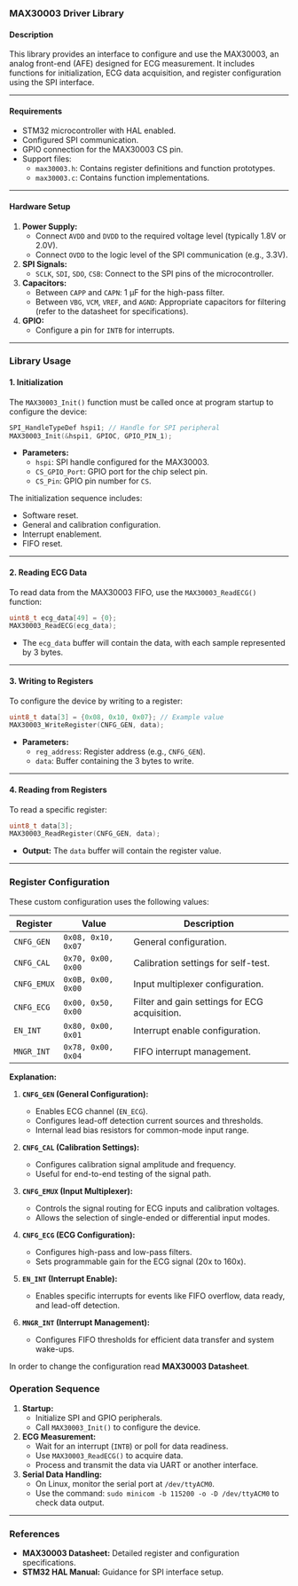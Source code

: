 ### MAX30003 Driver Library

#### Description
This library provides an interface to configure and use the MAX30003, an analog front-end (AFE) designed for ECG measurement. It includes functions for initialization, ECG data acquisition, and register configuration using the SPI interface.

---

#### **Requirements**
- STM32 microcontroller with HAL enabled.
- Configured SPI communication.
- GPIO connection for the MAX30003 CS pin.
- Support files:
  - `max30003.h`: Contains register definitions and function prototypes.
  - `max30003.c`: Contains function implementations.

---

#### **Hardware Setup**
1. **Power Supply:**
   - Connect `AVDD` and `DVDD` to the required voltage level (typically 1.8V or 2.0V).
   - Connect `OVDD` to the logic level of the SPI communication (e.g., 3.3V).
2. **SPI Signals:**
   - `SCLK`, `SDI`, `SDO`, `CSB`: Connect to the SPI pins of the microcontroller.
3. **Capacitors:**
   - Between `CAPP` and `CAPN`: 1 µF for the high-pass filter.
   - Between `VBG`, `VCM`, `VREF`, and `AGND`: Appropriate capacitors for filtering (refer to the datasheet for specifications).
4. **GPIO:**
   - Configure a pin for `INTB` for interrupts.

---

### **Library Usage**

#### 1. **Initialization**
The `MAX30003_Init()` function must be called once at program startup to configure the device:
```c
SPI_HandleTypeDef hspi1; // Handle for SPI peripheral
MAX30003_Init(&hspi1, GPIOC, GPIO_PIN_1);
```
- **Parameters:**
  - `hspi`: SPI handle configured for the MAX30003.
  - `CS_GPIO_Port`: GPIO port for the chip select pin.
  - `CS_Pin`: GPIO pin number for `CS`.

The initialization sequence includes:
- Software reset.
- General and calibration configuration.
- Interrupt enablement.
- FIFO reset.

---

#### 2. **Reading ECG Data**
To read data from the MAX30003 FIFO, use the `MAX30003_ReadECG()` function:
```c
uint8_t ecg_data[49] = {0};
MAX30003_ReadECG(ecg_data);
```
- The `ecg_data` buffer will contain the data, with each sample represented by 3 bytes.

---

#### 3. **Writing to Registers**
To configure the device by writing to a register:
```c
uint8_t data[3] = {0x08, 0x10, 0x07}; // Example value
MAX30003_WriteRegister(CNFG_GEN, data);
```
- **Parameters:**
  - `reg_address`: Register address (e.g., `CNFG_GEN`).
  - `data`: Buffer containing the 3 bytes to write.

---

#### 4. **Reading from Registers**
To read a specific register:
```c
uint8_t data[3];
MAX30003_ReadRegister(CNFG_GEN, data);
```
- **Output:** The `data` buffer will contain the register value.

---

### **Register Configuration**
These custom configuration uses the following values:

| **Register**   | **Value**         | **Description**                               |
|----------------|-------------------|-----------------------------------------------|
| `CNFG_GEN`     | `0x08, 0x10, 0x07`| General configuration.                        |
| `CNFG_CAL`     | `0x70, 0x00, 0x00`| Calibration settings for self-test.           |
| `CNFG_EMUX`    | `0x0B, 0x00, 0x00`| Input multiplexer configuration.              |
| `CNFG_ECG`     | `0x00, 0x50, 0x00`| Filter and gain settings for ECG acquisition. |
| `EN_INT`       | `0x80, 0x00, 0x01`| Interrupt enable configuration.               |
| `MNGR_INT`     | `0x78, 0x00, 0x04`| FIFO interrupt management.                    |

**Explanation:**
1. **`CNFG_GEN` (General Configuration):**
   - Enables ECG channel (`EN_ECG`).
   - Configures lead-off detection current sources and thresholds.
   - Internal lead bias resistors for common-mode input range.

2. **`CNFG_CAL` (Calibration Settings):**
   - Configures calibration signal amplitude and frequency.
   - Useful for end-to-end testing of the signal path.

3. **`CNFG_EMUX` (Input Multiplexer):**
   - Controls the signal routing for ECG inputs and calibration voltages.
   - Allows the selection of single-ended or differential input modes.

4. **`CNFG_ECG` (ECG Configuration):**
   - Configures high-pass and low-pass filters.
   - Sets programmable gain for the ECG signal (20x to 160x).

5. **`EN_INT` (Interrupt Enable):**
   - Enables specific interrupts for events like FIFO overflow, data ready, and lead-off detection.

6. **`MNGR_INT` (Interrupt Management):**
   - Configures FIFO thresholds for efficient data transfer and system wake-ups.

In order to change the configuration read **MAX30003 Datasheet**.

### **Operation Sequence**
1. **Startup:**
   - Initialize SPI and GPIO peripherals.
   - Call `MAX30003_Init()` to configure the device.
2. **ECG Measurement:**
   - Wait for an interrupt (`INTB`) or poll for data readiness.
   - Use `MAX30003_ReadECG()` to acquire data.
   - Process and transmit the data via UART or another interface.
3. **Serial Data Handling:**
   - On Linux, monitor the serial port at `/dev/ttyACM0`.
   - Use the command: `sudo minicom -b 115200 -o -D /dev/ttyACM0` to check data output.

---

### **References**
- **MAX30003 Datasheet:** Detailed register and configuration specifications.
- **STM32 HAL Manual:** Guidance for SPI interface setup.
